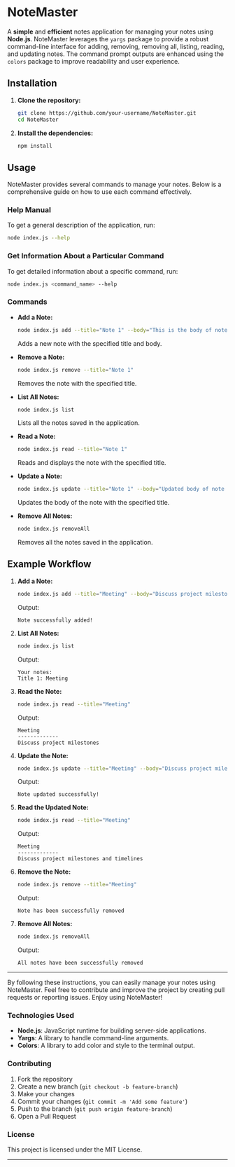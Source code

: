 # NoteMaster

A **simple** and **efficient** notes application for managing your notes using **Node.js**. NoteMaster leverages the `yargs` package to provide a robust command-line interface for adding, removing, removing all, listing, reading, and updating notes. The command prompt outputs are enhanced using the `colors` package to improve readability and user experience.

## Installation

1. **Clone the repository:**

   ```bash
   git clone https://github.com/your-username/NoteMaster.git
   cd NoteMaster
   ```

2. **Install the dependencies:**
   ```bash
   npm install
   ```

## Usage

NoteMaster provides several commands to manage your notes. Below is a comprehensive guide on how to use each command effectively.

### Help Manual

To get a general description of the application, run:

```bash
node index.js --help
```

### Get Information About a Particular Command

To get detailed information about a specific command, run:

```bash
node index.js <command_name> --help
```

### Commands

- **Add a Note:**

  ```bash
  node index.js add --title="Note 1" --body="This is the body of note 1"
  ```

  Adds a new note with the specified title and body.

- **Remove a Note:**

  ```bash
  node index.js remove --title="Note 1"
  ```

  Removes the note with the specified title.

- **List All Notes:**

  ```bash
  node index.js list
  ```

  Lists all the notes saved in the application.

- **Read a Note:**

  ```bash
  node index.js read --title="Note 1"
  ```

  Reads and displays the note with the specified title.

- **Update a Note:**

  ```bash
  node index.js update --title="Note 1" --body="Updated body of note 1"
  ```

  Updates the body of the note with the specified title.

- **Remove All Notes:**
  ```bash
  node index.js removeAll
  ```
  Removes all the notes saved in the application.

## Example Workflow

1. **Add a Note:**

   ```bash
   node index.js add --title="Meeting" --body="Discuss project milestones"
   ```

   Output:

   ```
   Note successfully added!
   ```

2. **List All Notes:**

   ```bash
   node index.js list
   ```

   Output:

   ```
   Your notes:
   Title 1: Meeting
   ```

3. **Read the Note:**

   ```bash
   node index.js read --title="Meeting"
   ```

   Output:

   ```
   Meeting
   -------------
   Discuss project milestones
   ```

4. **Update the Note:**

   ```bash
   node index.js update --title="Meeting" --body="Discuss project milestones and timelines"
   ```

   Output:

   ```
   Note updated successfully!
   ```

5. **Read the Updated Note:**

   ```bash
   node index.js read --title="Meeting"
   ```

   Output:

   ```
   Meeting
   -------------
   Discuss project milestones and timelines
   ```

6. **Remove the Note:**

   ```bash
   node index.js remove --title="Meeting"
   ```

   Output:

   ```
   Note has been successfully removed
   ```

7. **Remove All Notes:**
   ```bash
   node index.js removeAll
   ```
   Output:
   ```
   All notes have been successfully removed
   ```

---

By following these instructions, you can easily manage your notes using NoteMaster. Feel free to contribute and improve the project by creating pull requests or reporting issues. Enjoy using NoteMaster!

### Technologies Used

- **Node.js**: JavaScript runtime for building server-side applications.
- **Yargs**: A library to handle command-line arguments.
- **Colors**: A library to add color and style to the terminal output.

### Contributing

1. Fork the repository
2. Create a new branch (`git checkout -b feature-branch`)
3. Make your changes
4. Commit your changes (`git commit -m 'Add some feature'`)
5. Push to the branch (`git push origin feature-branch`)
6. Open a Pull Request

### License

This project is licensed under the MIT License.

---
